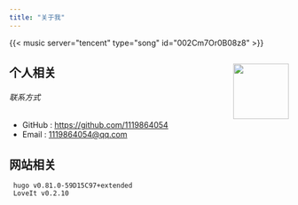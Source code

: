 ```yaml
---
title: "关于我"
---
```


{{< music server="tencent" type="song" id="002Cm7Or0B08z8" >}}

## 个人相关 <img src="/img/logo.png" align='right' style="height:100px"/>

###### 联系方式

- GitHub : https://github.com/1119864054
- Email : 1119864054@qq.com

## 网站相关

```text
 hugo v0.81.0-59D15C97+extended
 LoveIt v0.2.10
```
